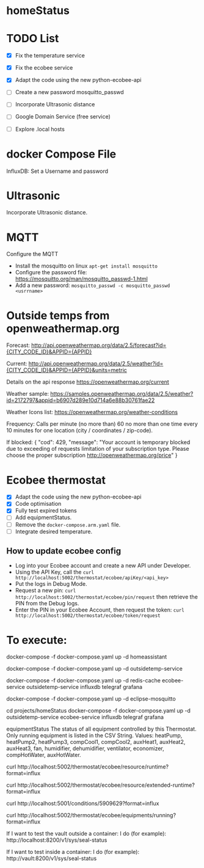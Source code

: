 # homeStatus

# TODO List

- [x] Fix the temperature service
- [x] Fix the ecobee service
- [x] Adapt the code using the new python-ecobee-api
- [ ] Create a new password mosquitto_passwd
- [ ] Incorporate Ultrasonic distance
- [ ] Google Domain Service (free service)
- [ ] Explore .local hosts


# docker Compose File
InfluxDB: Set a Username and password

# Ultrasonic
Incorporate Ultrasonic distance.

# MQTT
Configure the MQTT

- Install the mosquitto on linux `apt-get install mosquitto`
- Configure the password file: https://mosquitto.org/man/mosquitto_passwd-1.html
- Add a new password: `mosquitto_passwd -c mosquitto_passwd <usrrname>`


# Outside temps from openweathermap.org

Forecast:
http://api.openweathermap.org/data/2.5/forecast?id={CITY_CODE_ID}&APPID={APPID}

Current:
http://api.openweathermap.org/data/2.5/weather?id={CITY_CODE_ID}&APPID={APPID}&units=metric

Details on the api response
https://openweathermap.org/current

Weather sample:
https://samples.openweathermap.org/data/2.5/weather?id=2172797&appid=b6907d289e10d714a6e88b30761fae22

Weather Icons list:
https://openweathermap.org/weather-conditions

Frequency: 
Calls per minute (no more than)	60
no more than one time every 10 minutes for one location (city / coordinates / zip-code).

If blocked:
{
"cod": 429,
"message": "Your account is temporary blocked due to exceeding of requests limitation of your subscription type. 
Please choose the proper subscription http://openweathermap.org/price"
}

# Ecobee thermostat

- [x] Adapt the code using the new python-ecobee-api
- [x] Code optimisation
- [x] Fully test expired tokens
- [ ] Add equipmentStatus.
- [ ] Remove the `docker-compose.arm.yaml` file.
- [ ] Integrate desired temperature.

## How to update ecobee config
- Log into your Ecobee account and create a new API under Developer.
- Using the API Key, call the `curl http://localhost:5002/thermostat/ecobee/apiKey/<api_key>`
- Put the logs in Debug Mode.
- Request a new pin: `curl http://localhost:5002/thermostat/ecobee/pin/request` then retrieve the PIN from the Debug logs.
- Enter the PIN in your Ecobee Account, then request the token: `curl http://localhost:5002/thermostat/ecobee/token/request`

# To execute:
docker-compose -f docker-compose.yaml up -d homeassistant

docker-compose -f docker-compose.yaml up -d outsidetemp-service

docker-compose -f docker-compose.yaml up -d redis-cache ecobee-service outsidetemp-service influxdb telegraf grafana

docker-compose -f docker-compose.yaml up -d eclipse-mosquitto


cd projects/homeStatus
docker-compose -f docker-compose.yaml up -d outsidetemp-service ecobee-service influxdb telegraf grafana


equipmentStatus
The status of all equipment controlled by this Thermostat. Only running equipment is listed in the CSV String.
Values: heatPump, heatPump2, heatPump3, compCool1, compCool2, auxHeat1, auxHeat2, auxHeat3, fan, humidifier, dehumidifier, ventilator, economizer, compHotWater, auxHotWater.



curl http://localhost:5002/thermostat/ecobee/resource/runtime?format=influx

curl http://localhost:5002/thermostat/ecobee/resource/extended-runtime?format=influx

curl http://localhost:5001/conditions/5909629?format=influx

curl http://localhost:5002/thermostat/ecobee/equipments/running?format=influx


If I want to test the vault outside a container: I do (for example): http://localhost:8200/v1/sys/seal-status

If I want to test inside a container: I do (for example): http://vault:8200/v1/sys/seal-status

